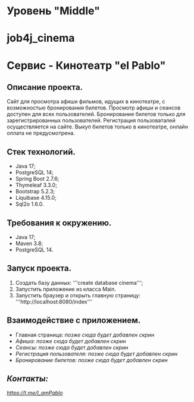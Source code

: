 # Уровень "Middle"

# job4j_cinema
# Сервис - Кинотеатр "el Pablo"

## Описание проекта.
Сайт для просмотра афиши фильмов, идущих в кинотеатре, с возможностью бронирования билетов. Просмотр афиши и сеансов доступен для всех пользователей. Бронирование билетов только для зарегистрированных пользователей. Регистрация пользоваталей осуществляется на сайте. Выкуп билетов только в кинотеатре, онлайн оплата не предусмотрена.

## Стек технологий.
- Java 17;
- PostgreSQL 14;
- Spring Boot 2.7.6;
- Thymeleaf 3.3.0;
- Bootstrap 5.2.3;
- Liquibase 4.15.0;
- Sql2o 1.6.0.

## Требования к окружению.
- Java 17;
- Maven 3.8;
- PostgreSQL 14.

## Запуск проекта.
1. Создать базу данных: '''create database cinema''';
2. Запустить приложение из класса Main.
3. Запустить браузер и открыть главную страницу: '''http://localhost:8080/index'''

## Взаимодействие с приложением.
- Главная страница:
  <i>позже сюда будет добавлен скрин
- Афиша:
  <i>позже сюда будет добавлен скрин
- Сеансы:
  <i>позже сюда будет добавлен скрин
- Регистрация пользователя:
  <i>позже сюда будет добавлен скрин
- Бронирование билетов:
  <i>позже сюда будет добавлен скрин

## Контакты:
https://t.me/I_amPablo